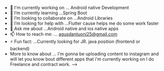

- 🔭 I'm currently working on ... Android native Development
- 🌱 I’m currently learning ...Spring Boot
- 👯 I’m looking to collaborate on ...Android Libraries
- 🤔 I’m looking for help with ...Flutter cause helps me do some work faster
- 💬 Ask me about ...Android native and ios native apps
- 📫 How to reach me: ... agusdantuoni25@gmail.com
- ⚡ Fun fact: ...Currently looking for JR. java position (frontend or backend)
- More to know about ... I'm gonna be uploading content to instagram and will let you know bout different apps that i'm currently working on
I do Freelance and contract work.
-->
